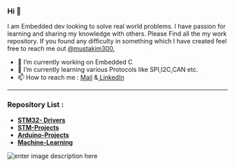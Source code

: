 
### Hi 👋

I am Embedded dev looking to solve real world problems. I have passion for learning and sharing my knowledge with others.
Please Find all the my work repository. If you found any difficulty in something which I have created feel free to reach me out [@mustakim300.](https://github.com/mustakim300/)

- 🔭 I’m currently working on Embedded C
- 🌱 I’m currently learning various Protocols like SPI,I2C,CAN etc.
- 📫 How to reach me : [Mail](mailto:mustakim3000@gmail.com) &[ LinkedIn](https://www.linkedin.com/in/mustakim300/) 
---
### Repository List :
- [**STM32- Drivers**](https://github.com/mustakim300/STM32F103C8-Divers)
- [**STM-Projects**](https://github.com/mustakim300/STM-Projects)
- **[Arduino-Projects](https://github.com/mustakim300/Arduino-Projects)**
- [**Machine-Learning**](https://github.com/mustakim300/Machine-Learning)





![enter image description here](https://github-readme-stats.vercel.app/api/top-langs/?username=mustakim300&layout=compact)
